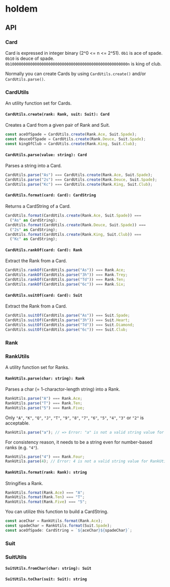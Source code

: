 # holdem

## API

### Card

Card is expressed in integer binary (2^0 <= n <= 2^51). `0b1` is ace of spade. `0b10` is deuce of spade. `0b1000000000000000000000000000000000000000000000000000n` is king of club.

Normally you can create Cards by using `CardUtils.create()` and/or `CardUtils.parse()`.

### CardUtils

An utility function set for Cards.

#### `CardUtils.create(rank: Rank, suit: Suit): Card`

Creates a Card from a given pair of Rank and Suit.

```ts
const aceOfSpade = CardUtils.create(Rank.Ace, Suit.Spade);
const deuceOfSpade = CardUtils.create(Rank.Deuce, Suit.Spade);
const kingOfClub = CardUtils.create(Rank.King, Suit.Club);
```

#### `CardUtils.parse(value: string): Card`

Parses a string into a Card.

```ts
CardUtils.parse("As") === CardUtils.create(Rank.Ace, Suit.Spade);
CardUtils.parse("2s") === CardUtils.create(Rank.Deuce, Suit.Spade);
CardUtils.parse("Kc") === CardUtils.create(Rank.King, Suit.Club);
```

#### `CardUtils.format(card: Card): CardString`

Returns a CardString of a Card.

```ts
CardUtils.format(CardUtils.create(Rank.Ace, Suit.Spade)) ===
  ("As" as CardString);
CardUtils.format(CardUtils.create(Rank.Deuce, Suit.Spade)) ===
  ("2s" as CardString);
CardUtils.format(CardUtils.create(Rank.King, Suit.Club)) ===
  ("Kc" as CardString);
```

#### `CardUtils.rankOf(card: Card): Rank`

Extract the Rank from a Card.

```ts
CardUtils.rankOf(CardUtils.parse("As")) === Rank.Ace;
CardUtils.rankOf(CardUtils.parse("3h")) === Rank.Trey;
CardUtils.rankOf(CardUtils.parse("Td")) === Rank.Ten;
CardUtils.rankOf(CardUtils.parse("6c")) === Rank.Six;
```

#### `CardUtils.suitOf(card: Card): Suit`

Extract the Rank from a Card.

```ts
CardUtils.suitOf(CardUtils.parse("As")) === Suit.Spade;
CardUtils.suitOf(CardUtils.parse("3h")) === Suit.Heart;
CardUtils.suitOf(CardUtils.parse("Td")) === Suit.Diamond;
CardUtils.suitOf(CardUtils.parse("6c")) === Suit.Club;
```

### Rank

### RankUtils

A utility function set for Ranks.

#### `RankUtils.parse(char: string): Rank`

Parses a char (= 1-charactor-length string) into a Rank.

```ts
RankUtils.parse("A") === Rank.Ace;
RankUtils.parse("T") === Rank.Ten;
RankUtils.parse("5") === Rank.Five;
```

Only `"A"`, `"K"`, `"Q"`, `"J"`, `"T"`, `"9"`, `"8"`, `"7"`, `"6"`, `"5"`, `"4"`, `"3"` or `"2"` is acceptable.

```ts
RankUtils.parse("a"); // => Error: "a" is not a valid string value for RankUtils.parse().
```

For consistency reason, it needs to be a string even for number-based ranks (e.g. `"4"`).

```ts
RankUtils.parse("4") === Rank.Four;
RankUtils.parse(4); // Error: 4 is not a valid string value for RankUtils.parse().
```

#### `RankUtils.format(rank: Rank): string`

Stringifies a Rank.

```ts
RankUtils.format(Rank.Ace) === "A";
RankUtils.format(Rank.Ten) === "T";
RankUtils.format(Rank.Five) === "5";
```

You can utilize this function to build a CardString.

```ts
const aceChar = RankUtils.format(Rank.Ace);
const spadeChar = RankUtils.format(Suit.Spade);
const aceOfSpade: CardString = `${aceChar}${spadeChar}`;
```

### Suit

### SuitUtils

#### `SuitUtils.fromChar(char: string): Suit`

#### `SuitUtils.toChar(suit: Suit): string`
